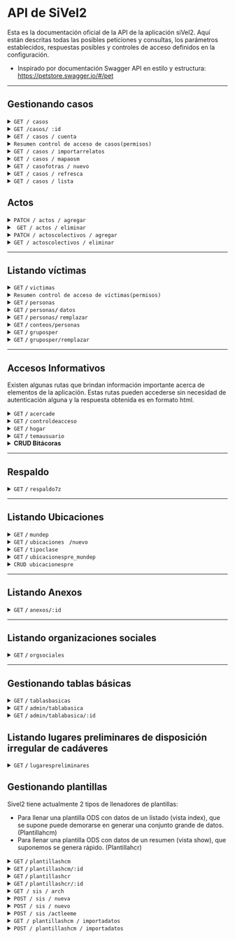 # API de SiVel2
Esta es la documentación oficial de la API de la aplicación siVel2. Aquí están descritas todas las posibles peticiones y consultas, los parámetros establecidos, respuestas posibles y controles de acceso definidos en la configuración. 
- Inspirado por documentación Swagger API en estilo y estructura: https://petstore.swagger.io/#/pet
------------------------------------------------------------------------------------------

## Gestionando casos 

<details>
 <summary><code>GET / casos</code></summary>

Un usuario puede consumir de la API tanto las generalidades básicas de un conjunto de casos, como también un caso con todos los detalles del mismo.  Esta API está siendo utilizada para el reporte de casos en la aplicación pero igualmente esta siendo consumida por servicios como mapas y reportes completos de informes en planillas. Se puede generar reportes en diferentes formatos: JSON, XRLAT (XML) y HTML..

##### Parámetros

> Filtro avanzado:

> | Parámetro    | Tipo y Accesos                   | Ejemplo	  | 
> |---------------|-----------------------------------|---------------------------------------------------------------------|
> | `:departamento_id`         | Integer / CP / AUT      | Departamento es Cauca: `filtro[departamento_id]=17`
> | `:municipio_id`         |Integer  / CP / AUT      | Municipio es Popayán: `filtro[municipio_id]=46` 
> | `:clase_id`         |Integer / CP / AUT          | Centro Poblado es Puelenje: `filtro[clase_id]=1959`
> | `:fechaini`         |String / CP / AUT       | Fecha de inicio es el 1 de Enero de 2018: `filtro[fechaini]=2018-01-01`
> | `:fechafin`         |String / CP  / AUT      | Fecha final es el 6 de Julio de 2019: `filtro[fechafin]=2019-07-06`
> | `:categoria_id`         |Integer / CP / AUT       | Tipificación es Tortura: `filtro[categoria_id]=12`
> | `:nombres`         |String / CP / AUT        | Nombres de vícitma es Luis Alejandro:  `filtro[nombres]=Luis Alejandro`
> | `:apellidos`         |String / CP / AUT     | Apellidos de víctima es Cruz Lopez:  `filtro[apellidos]=Cruz Lopez`
> | `:sexo`         |String / CP / AUT      |Sexo es masculino: `filtro[sexo]=M`
> | `:rangoedad_id`         |Integer / CP       | Rango de edad es de los 16 a los 25 años: `filtro[rangoedad_id]=2`
> | `:descripcion`         |String / CP / AUT      | Descripción de los hechos es "Descripcion de ejemplo": `filtro[descripcion]=Descripcion de ejemplo`
> | `:sectorsocial_id`         |Integer / CP       | Sector social es campesino: `filtro[sectorsocial_id]=1`
> | `:codigo`         |Integer / CP / AUT      | Los casos con códigos 6000 y 7000: `filtro[codigo]=6000+7000`
> | `:presponsable_id`         |Integer / AUT     | Presunto Responsable es Guerrila: `filtro[presponsable_id]=25` 
> | `:victimacol`         | String / AUT     | Victima colectiva es Primera línea: `filtro[victimacol]=Primera línea`
> | `:rangoedad_id`         |Integer / AUT     | Rango edad es De 0 a 15 Años: `filtro[rangoedad_id]=1`  
> | `:organizacion_id`         |Integer / AUT     | Organización es Campesina: Años : `filtro[organizacion_id]=1`    
> | `:profesion_id`         |Integer / AUT     |Profesión es MÉDICO/A: `filtro[profesion_id]=3` 
> | `:usuario_id`         |Integer / AUT     |El usuario es Alejandro Cruz: `filtro[usuario_id]=3`      
> | `:fechaingini`         |String / AUT     |Casos creados en 2018-01-01 o después : `filtro[usuario_id]=2018-01-01`      
> | `:fechaingfin`         |String / AUT     |Casos creados en 2018-01-01 o antes : `filtro[usuario_id]=2018-01-01`   
> | `:contexto_id`         |Integer / AUT     |El contexto es Proceso judicial: `filtro[contexto_id]=106`   
> | `:contextovictima_id`         |Integer / AUT     |El contexto de víctima es Falso positivo: `filtro[contextovictima_id]=1`  
> | `:orientacionsexual`         |String / AUT     |La orientación sexual es Heterosexual: `filtro[contextovictima_id]=H`                                          
> | `:inc_casoid`         |Integer / AUT     |Incluir la identificación del caso en el reporte: `filtro[inc_casoid]=1`  
> | `:inc_fecha`         |Integer / CP / AUT     |Incluir la fecha del caso en el reporte: `filtro[inc_casoid]=1`  
> | `:inc_ubicaciones`         |Integer / CP / AUT     |Incluir las ubicaciones del caso: `filtro[inc_ubicaciones]=1`
> | `:inc_presponsables`         |Integer / CP / AUT     |Incluir los presuntos responsables del caso en el reporte: `filtro[inc_presponsables]=1`    
> | `:inc_tipificacion`         |Integer / CP / AUT     |Incluir la tipificación del caso en el reporte: `filtro[inc_tipificacion]=1`  
> | `:inc_victimas`         |Integer / CP / AUT     |Incluir las víctimas del caso en el reporte: `filtro[inc_victimas]=1`  
> | `:inc_victimacol`         |Integer / AUT     |Incluir las víctimas colectivas del caso en el reporte: `filtro[inc_victimacol]=1`  
> | `:inc_memo`         |Integer / CP / AUT     |Incluir la descripción del caso en el reporte: `filtro[inc_memo]=1`  
> | `:orden`         |Integer / CP / AUT     | los casos se ordenaran según su ubicación: `filtro[orden]=ubicacion` 
Los datos geográficos están disponibles en Internet (busque DIVIPOLA) o en SQL en las fuentes de SIVeL en el archivo datos-geo-col.sql.

Siglas de control de acceso: 
- CP: Consulta pública
- AUT: Usuario autenticado

Esta misma ruta es empleada por SIVeL 2 para los reportes de casos en JSON y XRLAT, lo cual también hay parámetro para especificarlo:
> Formato:
	formato_salida: [html, json, xml] 
	

##### Respuestas

> | código http    | tipo de contenido                     | respuesta                                                          |
> |---------------|-----------------------------------|---------------------------------------------------------------------|
> | `200`         | `application/html;charset=UTF-8` / `application/json;charset=UTF-8` `application/xml;charset=UTF-8`        | Página html / Objeto JSON / Reporte XML  
> | `400`         |Error        | (Bad Request) Los datos enviados son incorrectos o hay datos obligatorios no enviados
> | `401`         | Error        | (Unauthorized) No hay autorización para llamar al servicio
> | `404`         | Error`        | (NotFound) No se encontró información
> | `500`         | Error        | Error en servidor                                                   |

##### Ejemplo cURL

> ```javascript
>  curl -X GET http://nodos.pasosdejesus.org:2400/sivel2/casos.html?filtro[q]=&filtro[departamento_id]=17&filtro[municipio_id]=1152&filtro[clase_id]=&filtro[inc_ubicaciones]=0&filtro[inc_ubicaciones]=1&filtro[orden]=ubicacion&filtro[fechaini]=&filtro[fechafin]=&filtro[inc_fecha]=0&filtro[inc_fecha]=1&filtro[presponsable_id][]=&filtro[inc_presponsables]=0&filtro[inc_presponsables]=1&filtro[inc_tipificacion]=0&filtro[inc_tipificacion]=1&filtro[nombres]=&filtro[apellidos]=&filtro[inc_victimas]=0&filtro[inc_victimas]=1&filtro[sexo]=&filtro[orientacionsexual]=&filtro[rangoedad_id]=&filtro[sectorsocial_id]=&filtro[organizacion_id]=&filtro[profesion_id]=&filtro[victimacol]=&filtro[inc_victimacol]=0&filtro[inc_victimacol]=1&filtro[descripcion]=&filtro[inc_memo]=`application/html;charset=UTF-8` / `application/json;charset=UTF-8` `application/xml;charset=UTF-8``application/html;charset=UTF-8` / `application/json;charset=UTF-8` `application/xml;charset=UTF-8`0&filtro[inc_memo]=1&filtro[conetiqueta1]=true&filtro[etiqueta1]=&filtro[conetiqueta2]=true&filtro[etiqueta2]=&filtro[usuario_id]=&filtro[fechaingini]=&filtro[fechaingfin]=&filtro[codigo]=&filtro[inc_casoid]=0&filtro[inc_casoid]=1&filtro[paginar]=0&filtro[paginar]=1&filtro[disgenera]=reprevista.html&idplantilla=reprevista&formato=html&formatosalida=html&commit=Enviar
> ```
##### Ejemplos de respuestas
- HTML:

	[896](#)

	Enero 16/2001

	DEPARTAMENTO: CAUCA  
	MUNICIPIO: SANTANDER DE QUILICHAO

	Cuatro hombres fueron asesinados en la zona urbana y rural de este municipio, en el cual hay presencia paramilitar y guerrillera.

	  
	Presunto Responsable: SIN INFORMACIÓN  
	  
	VIOLENCIA POLÍTICO SOCIAL  
	Asesinato por Persecución Política  
	  
	ERICK ALFREDO POPO AMU  
	LUIS ALFONSO IBARRA OSPINA  
	MILTON CESAR RESTREPO CAMPO  
	NORBERTO BALANTA FIGUEROA  

	----------

	[1039](#)

	Febrero 01/2001

	DEPARTAMENTO: CAUCA  
	MUNICIPIO: SANTANDER DE QUILICHAO

	Paramilitares de las AUC que se transportaban en motocicletas, portando armas de largo y corto alcance ejecutaron de varios impactos de arma de fuego a cuatro personas. Las víctimas fueron sacadas por la fuerza de sus viviendas y ejecutadas en presencia de sus familiares.

	  
	Presunto Responsable: POLO ESTATAL - AUC  
	  
	VIOLACIONES A LOS DERECHOS HUMANOS  
	Ejecución Extrajudicial por Persecución Política  
	INFRACCIONES AL DIH  
	Homicidio Intencional De Persona Protegida por Personas  
	  
	RAMIRO SANDOVAL MINA - CAMPESINO  
	JOSE ELCIDES CARABALI SANDOVAL - CAMPESINO  
	ASNORALDO CARABALI SANDOVAL - CAMPESINO  
	CARLOS EDUARDO ORTIZ LUCUMI - CAMPESINO
	
- JSON
Para mostrar un reporte JSON de varios casos, se ha optado por solo mostrar algunas generalidades o elementos básicos del caso como lo son:

	- latitud: decimal para sistema de proyección WGS84.

	- longitud: decimal para sistema de proyección WGS84.

	- titulo: Título del caso.

	- fecha: Fecha del caso.
	
	```json
	{
		"896":{"latitud":"3.0133211225242484","longitud":"-76.48676928148937","fecha":"2001-01-16"},
		"1039":{"latitud":"3.0131201235660483","longitud":"-76.48710295521055","fecha":"2001-02-01"}
	}
	```
- XML (Xrlat)
SIVeL 2 mostrará el reporte completo siguiendo el docmuneto DTD ubicado en [http://sincodh.pasosdejesus.org/relatos/relatos-098.dtd](http://sincodh.pasosdejesus.org/relatos/relatos-098.dtd)
	```xml
	<relatos>
		<relato>
			Información del relato...
		</relato>
		<relato>
			Información del relato...
		</relato>
	</relatos>
	```
</details>

<details>
 <summary><code>GET /casos/ :id </code></summary>

##### Parámetro

> | nombre            |  tipo     | tipo de dato      | descripción                         |
> |-------------------|-----------|----------------|-------------------------------------|
> | `id` |  requerido | Integer   | El identificador específico del caso        |

Para conusltar un caso en detalle, SIVeL 2 proporciona los formatos html, json y xrlat (xml). Las rutas de estas vistas se obtienen al agregar la extensión correspondiente al final de  sivel2/casos/id.[extensión]. Para el caso de la extensión JSON. SIVeL 2 responde con los detalles del caso con un objeto JSON con una sola propiedad caso cuyo valor es un objeto con las propiedades:

id: Identificación, titulo: título del caso, hechos: Descripción o memo del caso, fecha, hora, departamento principal, municipio principal, centro_poblado principal, presponsables: un objeto que puede tener varios ítems, uno por presunto responsable, la propiedad de cada uno será la identificación del presunto responsable y su valor será el nombre víctimas: un objeto que puede tener varios ítems, uno por víctima individual del caso, la propiedad de cada uno será la identificación de la víctima y su valor será los nombres de la víctima seguido de un espacio y los apellidos.
##### Respuestas

> | código http   | tipo de contenido                     | respuesta                                                          |
> |---------------|-----------------------------------|---------------------------------------------------------------------|
> | `200`         | `application/html;charset=UTF-8` / `application/json;charset=UTF-8` `application/xml;charset=UTF-8`        | página html  / Objeto JSON / Reporte XML                                                    |
> | `400`         | `application/json`                | `{"code":"400","message":"Bad Request"}`                            |

##### Ejemplo cURL

> ```javascript
>  curl -X GET http://nodos.pasosdejesus.org:2400/sivel2/casos/896
> ```

##### Ejemplos de respuestas
- JSON
```json
{"caso":
  {"id":129,
   "titulo":"aaa",
   "hechos":"En su informe anual sobre la situación de derechos humanos en Colombia, la Oficina del Alto Comisionado de la ONU para este temcurl -X GETa, que actualmente está a cargo de la expresidenta chilena Michelle Bachelet, sostiene que en el 2018 el homicidio aumentó en el 49 por ciento de los municipios y llama la atención sobre la persistencia de los altos niveles de impunidad en este tema.",
   "fecha":"2019-08-05",
   "hora":"6  pm",
   "departamento":"CALDAS",
   "municipio":"PALESTINA",
   "centro_poblado":"CARTAGENA",
   "presponsables":
     [{"id":5,"nombre":"ARMADA"}],
   "victimas":[{"105":"aaa bbb"}]
  }
}
```
- XML
Para el caso de XRLAT sí se presenta un informe detallado del caso en formato xml y se descarga automáticamente en un archivo llamado [id].xrlat
</details>

<details>
 <summary><code>GET / casos / cuenta</code></summary>
 
Trae conteo de casos en un intervalo de fechas. Ruta para poder obtener mediante un arreglo el número total de casos por fecha y por departamento.

##### Parámetros

> | nombre            |  tipo     | tipo de dato      | descripción                         |
> |-------------------|-----------|----------------|-------------------------------------|
> | `fechaini` |  Requerido | String   | Fecha inicial de la cuenta        |
> | `fechafin` |  Requerido | String   | Fecha final de la cuenta        |

##### Respuestas

> | código http   | tipo de contenido                     | respuesta                                                          |
> |---------------|-----------------------------------|---------------------------------------------------------------------|
> | `200`         | `text/json;charset=UTF-8`        | Objeto JSON                                                     |
> | `400`         | `application/json`                | `{"code":"400","message":"Bad Request"}`                            |

##### Ejemplo cURL

> ```javascript
>  curl -X GET http://nodos.pasosdejesus.org:2400/sivel2/casos/cuenta?[fechaini]='2001-01-01'&[fechafin]='2020-06-30'
> ```
##### Ejemplo de respuesta
```json
{
  fecha: "2001-01-01", 
  departamento: "CAUCA", 
  count: "45"
}
```
De esta forma vienen especificados lo objetos para todas las fechas dentro del rango y todos los departamentos. Es obligatorio especificar los parámetros de fecha inicial y fecha final, además si el caso no tiene ubicación, este entrará a sumar en el conteo de esa fecha con departamento nulo.
</details>

 <details>
 <summary><code>Resumen control de acceso de casos</code><code>(permisos)</code></summary>
 
 -  Consulta pública:
	 - Consultar hasta 2000 registros en la API (puede usar los filtros para disminuir el número de registros)
	 - Consultar un caso en formato HTML, JSON y XML
	 - Buscar casos con los parámetros limitados a la consulta pública
	 - Contar casos
 - Usuario autenticado
	 - Consulta listado de casos ilimitado
	 - Consultar un caso en formato HTML, JSON y XML
	 - Buscar casos con los parámetros para usuario autenticado
	 -  Contar casos
- Usuario autenticado como observador u operador sin grupo:
	- Refrescar casos
	- No puede crear un nuevo caso
	- Leer un caso
	- Cambiar etiquetas de un caso
- Usuario con grupo observador parte casos:
	- Mostrar y leer un caso 
- Usuario operador analista de casos:
	- Leer un caso
	- Crear un caso
	- Editar y actualizar un caso
	- Eliminar un caso
	- Refrescar un caso
- Usuario con rol administrador:
	- Todos los permisos de gestionar casos
</details>

<details>
 <summary><code>GET / casos / importarrelatos</code></summary>

Ruta utilizada para acceder a la vista de importación de relatos.

##### Ejemplo url
> ```javascript
>  curl -X GET http://nuevo.nocheyniebla.org:3400/sivel2/casos/importarrelatos"
> ```

##### Ejemplo de respuestas
La respuesta es una página HTML con un formulario que te permite seleccionar el archivo de relatos que desea importar

##### Control de Acceso
Únicamente pueden importar relatos usuarios autenticados con rol administrador. 
 </details>

<details>
 <summary><code>GET / casos / mapaosm </code></summary>

Ruta utilizada para acceder a la vista del mapa de casos de Open Street Map.
##### Parámetros 
fechaini: String, fecafin: String, departamento_id: integer, categoria_id: integer, presponsable_id: integer

##### Ejemplo url
> ```javascript
>  curl -X GET http://nuevo.nocheyniebla.org:3400/sivel2/casos/mapaosm"
> ```

##### Ejemplo de respuestas
La respuesta es una página HTML con un mapa que te permite visualizar los casos a través de marcadores con la longitud y latitud de la ubicación principal del caso. 

##### Control de Acceso
Cualquier usuario autenticado puede acceder a casos mapaosm.  
 </details>

<details>
 <summary><code>GET / casofotras / nuevo</code></summary>

Ruta utilizada para crear un registro de sivel2_gen_casofotra para el caso que recibe por parámetro caso_id. Pone valores simples en los casos requeridos.

##### Parámetros 
caso_id: integer
##### Ejemplo url
> ```javascript
>  curl -X GET http://nuevo.nocheyniebla.org:3400/sivel2/casofotras/nuevo?caso_id=1365"
> ```

##### Ejemplo de respuestas
Las respuestas pueden ser en JS, JSON y HTML y retornan el identificador del nuevo registro de casofotra creado

##### Control de Acceso
Únicamente pueden eliminar actos colectivos usuarios autenticados con rol administrador y con rol operador perteneciente a grupo analista de casos.
 </details>

<details>
 <summary><code>GET / casos / refresca</code></summary>

Ruta utilizada para refrescar el listado de casos existentes.

##### Ejemplo url
> ```javascript
>  curl -X GET http://nuevo.nocheyniebla.org:3400/sivel2/casos/refresca"
> ```

##### Ejemplo de respuestas
La respuesta es una página HTML y con el mensaje de éxito "Listado de Casos refrescado" con fecha y hora de la acción.

##### Control de Acceso
Únicamente pueden refrescar el listado de casos los usuarios autenticados con rol administrador y con rol operador perteneciente a grupo analista de casos.
 </details>

<details>
 <summary><code>GET / casos / lista</code></summary>

Ruta utilizada para listar ubicaciones según parámetro de tabla que puede ser departamento, municipio o clase.

##### Ejemplo url
> ```javascript
>  curl -X GET http://nuevo.nocheyniebla.org:3400/sivel2/casos/lista?tabla="departamento"&pais_id=170
> ```

##### Ejemplo de respuestas
La respuesta es una página HTML y con el listado de ubicaciones según los parámetros establecidos.

##### Control de Acceso
Únicamente pueden refrescar el listar, usuarios autenticados con rol administrador y con rol operador perteneciente a grupo analista de casos.
 </details>

## Actos 
<details>
 <summary><code>PATCH / actos / agregar</code></summary>

Ruta utilizada para agregar actos dentro de la creación de un caso, actualmente no puede ser utilizada externamente del formulario de casos, sin embargo están establecidos permisos específicos para hacer uso del método.

##### Parámetros 
Sivel2Gen::Acto(id_presponsable: integer, id_categoria: integer, id_persona: integer, id_caso: integer, created_at: datetime, updated_at: datetime, id: integer)
##### Control de Acceso
Únicamente pueden crear actos usuarios autenticados con rol administrador y con rol operador perteneciente a grupo analista de casos.

 </details>
<details>
 <summary><code> GET / actos / eliminar</code></summary>

Ruta utilizada para eliminar actos dentro de la creación de un caso, actualmente no puede ser utilizada externamente del formulario de casos, sin embargo están establecidos permisos específicos para hacer uso del método.

##### Parámetros 
id_acto: integer
##### Control de Acceso
Únicamente pueden eliminar actos usuarios autenticados con rol administrador y con rol operador perteneciente a grupo analista de casos.
</details>
 
<details>
 <summary><code>PATCH / actoscolectivos / agregar</code></summary>

Ruta utilizada para agregar actos colectivos dentro de la creación de un caso, actualmente no puede ser utilizada externamente del formulario de casos, sin embargo están establecidos permisos específicos para hacer uso del método.

##### Parámetros 
Sivel2Gen::Actocolectivo(id_presponsable: integer, id_categoria: integer, id_grupoper: integer, id_caso: integer, created_at: datetime, updated_at: datetime, id: integer)

##### Control de Acceso
Únicamente pueden crear actos colectivos usuarios autenticados con rol administrador y con rol operador perteneciente a grupo analista de casos.

 </details>
<details>
 <summary><code>GET / actoscolectivos / eliminar</code></summary>

Ruta utilizada para eliminar actos colectivos dentro de la creación de un caso, actualmente no puede ser utilizada externamente del formulario de casos, sin embargo están establecidos permisos específicos para hacer uso del método.

##### Parámetros 
id_actocolectivo: integer

##### Control de Acceso
Únicamente pueden eliminar actos colectivos usuarios autenticados con rol administrador y con rol operador perteneciente a grupo analista de casos.

</details>


------------------------------------------------------------------------------------------
## Listando víctimas 

<details>
 <summary><code>GET</code> <code><b>/</b></code> <code>victimas</code></summary>

##### Parámetros

> Filtro avanzado:

> | Parámetro    | Tipo y Accesos                   | Ejemplo	  | 
> |---------------|-----------------------------------|---------------------------------------------------------------------|
> | `:busid_caso`         | Integer / CP / AUT      | Víctimas en caso 154: `filtro[busid_caso]=154`
> | `:busfecha_caso_localizadaini`         |String  / AUT      |Fecha de inicio es el 1 de Enero:  `filtro[busfecha_caso_localizadaini]=2018-01-01`
> | `:busfecha_caso_localizadafin`         |String  / AUT      |Fecha de fin es el 31 de Enero:  `filtro[busfecha_caso_localizadafin]=2018-01-31`
> | `:busubicacion_caso`         |String / AUT       | Ubicación de caso de víctima es Caldas: `filtro[busubicacion_caso]=CALDAS`
> | `:busnombre`         |String / AUT        | Nombres de vícitma es Luis Alejandro:  `filtro[busnombre]=Luis Alejandro`
> | `:buspconsolidado_x`         |String / CP / AUT     | Incluir categoría de violencia x:  `filtro[buspconsolidado_x]=Si`
El último parámetros se remplaza x por un número cualqueira de identificación de la tabla siel2_gen_pconsolidado, pudiendo así filtrar según las opciones: Si, No y Todos

Siglas de control de acceso: 
- AUT: Usuario autenticado

La respuesta a esta petición es un reporte html de casos por víctima, donde aparece la información en las columnas: Id caso, Fecha, Ubicación, Víctima, Cada categoría de violencia, nombres de presuntos responsables del caso, ids de presuntos responsables caso 
	

##### Respuestas

> | código http    | tipo de contenido                     | respuesta                                                          |
> |---------------|-----------------------------------|---------------------------------------------------------------------|
> | `200`         | `application/html;charset=UTF-8` / `application/json;charset=UTF-8` `application/xml;charset=UTF-8`        | Página html / Objeto JSON / Reporte XML  
> | `400`         |Error        | (Bad Request) Los datos enviados son incorrectos o hay datos obligatorios no enviados
> | `401`         | Error        | (Unauthorized) No hay autorización para llamar al servicio
> | `404`         | Error`        | (NotFound) No se encontró información
> | `500`         | Error        | Error en servidor                                                   |

##### Ejemplo cURL

> ```javascript
>  curl -X GET http://rbd.nocheyniebla.org:3400/sivel2/victimas?filtro[busid_caso]=&filtro[busfecha_caso_localizadaini]=&filtro[busfecha_caso_localizadafin]=&filtro[busubicacion_caso]=&filtro[busnombre]=Juan&filtro[buspconsolidado_1]=Si&filtro[buspconsolidado_2]=Todos&filtro[buspconsolidado_3]=Todos&filtro[buspconsolidado_4]=Todos&filtro[buspconsolidado_5]=Todos&filtro[buspconsolidado_6]=Todos&filtro[buspconsolidado_7]=Todos&filtro[buspconsolidado_8]=Todos&filtro[buspconsolidado_9]=Todos&filtro[buspconsolidado_10]=Todos&filtro[buspconsolidado_11]=Todos&filtro[buspconsolidado_12]=Todos&filtro[buspconsolidado_13]=Todos&filtro[buspconsolidado_14]=Todos&filtro[buspconsolidado_15]=Todos&filtro[buspconsolidado_16]=Todos&filtro[buspconsolidado_17]=Todos&filtro[buspconsolidado_18]=Todos&filtro[buspconsolidado_19]=Todos&filtro[buspconsolidado_20]=Todos&filtro[buspconsolidado_21]=Todos&filtro[buspconsolidado_22]=Todos&filtro[buspconsolidado_23]=Todos&filtro[buspconsolidado_24]=Todos&filtro[buspconsolidado_25]=Todos&filtro[buspconsolidado_26]=Todos&filtro[buspconsolidado_27]=Todos&filtro[buspconsolidado_28]=Todos&filtro[buspconsolidado_29]=Todos&filtro[buspconsolidado_30]=Todos&filtro[buspconsolidado_31]=Todos&filtro[buspconsolidado_32]=Todos&filtro[buspconsolidado_129]=Todos&filtro[buspconsolidado_130]=Todos&filtro[buspconsolidado_131]=Todos&filtrar=Filtrar&filtro[disgenera]=
> ```
##### Ejemplos de respuestas
- HTML:

	![enter image description here](https://github.com/alejocruzrcc/sivel2/blob/img-victimas/doc/imagenes/victimashtml.png)
	
	
- JSON
Para mostrar un reporte JSON de varias víctimas, se ha optado por solo mostrar algunas generalidades o elementos básicos de la víctima como lo son:

	- id_persona: identificador de la persona, tabla msip_persona a la que pertenece la víctima.

	- id_caso: identificador del caso al cual pertenece la víctima.

	- hijos: número de hijos de la víctima.

	- id_profesion: identificación de la tabla sivel2_gen_profesion de la profesión que tiene la vćitima.
	- id_rangoedad: identificación de la tabla sivel2_gen_rangoedad a la cual pertenece el rango de edad de la víctima
	- id_filiacion: identificación de la filiación política de la víctima.
	- id_sectorsocial: identificación del sector social de la víctima
	- id_organizacion: identificiación de la organización a la cual pertenece la víctima
	- id_vinculoestado: identificación del vínculo con el estado que tiene la víctima
	- organizacionarmada: Organización armada a la que pertenece la víctima
	- anotaciones: anotaciones sobre la víctima
	- id_etnia: identificación de la etnia de la víctima
	- id_iglesia: identificación de la iglesia de la víctima
	- orientacionsexual: Orientación sexual de la víctima
	
	```json
	[{"id_persona":326,"id_caso":932,"hijos":null,"id_profesion":22,"id_rangoedad":4,"id_filiacion":10,"id_sectorsocial":15,"id_organizacion":16,"id_vinculoestado":38,"organizacionarmada":35,"anotaciones":"","id_etnia":1,"id_iglesia":1,"orientacionsexual":"S","created_at":"2020-07-23T16:10:57.041-05:00","updated_at":"2020-07-23T16:11:28.060-05:00","id":246}]
	```
</details>

<details>
 <summary><code>Resumen control de acceso de víctimas</code><code>(permisos)</code></summary>
 
 -  Consulta pública:
	 - No es posible consultar información de víctimas en la consulta pública
 - Usuario autenticado observador o sin grupo:
	 - Consulta listado de víctimas formato HTML, y JSON 
	 - Buscar víctimas con los parámetros del filtro
- Usuario operador analista de casos:
	- Listar víctimas
	- Buscar víctimas por filtro
	- Crear víctimas
	- Editar y actualizar víctimas en casos
	- Eliminar víctimas en caso
- Usuario con rol administrador:
	- Todos los permisos de gestionar las víctimas
</details>
<details>
 <summary><code>GET</code> <code><b>/</b></code> <code>personas</code></summary>

##### Parámetros

> Filtro avanzado:

> | Parámetro    | Tipo y Accesos                   | Ejemplo	  | 
> |---------------|-----------------------------------|---------------------------------------------------------------------|
> | `:busid`         | Integer / AUT      | Persona con id 145: `filtro[busid]=145`
> | `:busnombres`         |String  / AUT      |Nombre de persona es Alejandro:  `filtro[busnombres]=Alejandro`
> | `:busapellidos`         |String  / AUT      |Apellido de persona es Cruz  `filtro[busapellidos]=Cruz`
> | `:bussexo`         |String / AUT       | Sexo de persona es masculino: `filtro[bussexo]=M`
> | `:busnumerodocumento`         |String / AUT        |Número de documento de persona es 123456789:  `filtro[busnumerodocumento]=123456789`

Siglas de control de acceso: 
- AUT: Usuario autenticado

La respuesta a esta petición es un reporte HTML y JSON de las personas con los parámetros. 
	

##### Respuestas

> | código http    | tipo de contenido                     | respuesta                                                          |
> |---------------|-----------------------------------|---------------------------------------------------------------------|
> | `200`         | `application/html;charset=UTF-8` / `application/json;charset=UTF-8` `application/xml;charset=UTF-8`        | Página html / Objeto JSON / Reporte XML  
> | `400`         |Error        | (Bad Request) Los datos enviados son incorrectos o hay datos obligatorios no enviados
> | `401`         | Error        | (Unauthorized) No hay autorización para llamar al servicio
> | `404`         | Error`        | (NotFound) No se encontró información
> | `500`         | Error        | Error en servidor                                                   |

##### Ejemplo cURL

> ```javascript
>  curl -X GET http://rbd.nocheyniebla.org:3400/sivel2/personas?filtro[busid]=&filtro[busnombres]=Alejandro&filtro[busapellidos]=Cruz&filtro[bussexo]=S&filtro[busnumerodocumento]=123456789&filtrar=Filtrar
> ```
##### Ejemplos de respuestas
- JSON
Para mostrar un reporte JSON de varias víctimas, se ha optado por solo mostrar algunas generalidades o elementos básicos de la víctima como lo son:

	- id: identificador de la persona.
	- nombres: nombres de la persona.
	- apellidos: apellidos de la persona.
	- anionac: Año de nacimiento
	- mesnac: Mes de nacimiento
	- dianac: Día de nacimiento
	- numerodocumento: Número de documento
	- pais_id: Identificación del país de nacimiento
	- departamento_id: Identificación del departamento de nacimiento
	- municipio_id: Identificación del municipio de nacimiento
	- clase_id: Identificación del centro poblado de nacimiento
	
	```json
	[{"id":253110,"nombres":"Alejo","apellidos":"Cruz","anionac":1998,"mesnac":3,"dianac":5,"sexo":"S","numerodocumento":"104524","created_at":"2021-06-22T10:09:25.262-05:00","updated_at":"2021-06-22T10:09:25.262-05:00","pais_id":170,"nacionalde":null,"tdocumento_id":1,"departamento_id":null,"municipio_id":null,"clase_id":null}]
	```
</details>


<details>
 <summary><code>GET</code> <code><b>/</b></code> <code>personas</code><code><b>/</b></code> <code>datos</code></summary>
 
 Esta API permite traer datos de una persona organizado en un objeto JSON con los valores de id, nombres, apellidos, tipo de documento, numero de documento, sexo y fecha de nacimiento. Además si está autocompletando una persona de orgsocial persona agrega los campos de cargo y correo correspondiente.
 
##### Parámetros
Esta api recibe dos parámetros, uno obligatorio id_persona que es la identificación de la persona en la tabla msip_persona y otro parámetro opcional ac_orgsocial_persona con algún valor, cuando la persona hace parte de alguna organización social.  

El único formato de respuesta establecido es Json. 
##### Ejemplo cURL

> ```javascript
>  curl -X GET http://nuevo.nocheyniebla.org:3400/sivel2/personas/datos.json?id_persona=253262&ac_orgsocial_persona=1
> ```

##### Ejemplos de respuestas
```json
	{"id":253262,"nombres":"Luis Alejandro","apellidos":"Cruz Ordoñez","sexo":"M","tdocumento":"CC","numerodocumento": "1061769227","dianac": 16,"mesnac": 04,"anionac": 1994}
```
##### Control de acceso 
Para consumir esta API se manejan los mismo permisos establecidos para /personas
</details>

<details>
 <summary><code>GET</code> <code><b>/</b></code> <code>personas</code><code><b>/</b></code> <code>remplazar</code></summary>
 
 Esta API permite remplazar personas en la tabla víctimas de caso. Más especificamente verifica y si la persona asociada a la victima corresponde con  una persona dada, si ya existe se obtiene un mensaje "Ya existe esa persona en el caso" y sino se hace el remplazo correspondiente guardando los valores de la víctima. 
 
##### Parámetros
Esta api recibe dos parámetros requeridos obligatorios: d_persona que es la identificación de la persona en la tabla msip_persona y otro parámetro opcional ac_orgsocial_persona con algún valor, cuando la persona hace parte de alguna organización social.  

El único formato de respuesta establecido es Json. 
##### Ejemplo cURL

> ```javascript
>  curl -X GET http://nuevo.nocheyniebla.org:3400/sivel2/personas/remplazar?id_persona=94531&id_victima=98690```

##### Ejemplos de respuestas
Mensaje de ya existencia, o No layout correspondiente cuando se hace el remplazo 
##### Control de acceso 
Para esta ruta se manejan los mismo permisos establecidos para /personas
</details>

<details>
 <summary><code>GET</code> <code><b>/</b></code> <code>conteos/personas</code><code></code></summary>

Trae conteo demográfico de víctimas
Se ha construido también una ruta para poder obtener el número total de víctimas (personas individuales) en un intervalo de fechas con filtros especializados y de desagregación.
Los parámetros de del filtro iniciales son las fechas tal como se especifica a continuación:
##### Parámetros

> | nombre            |  tipo     | tipo de dato      | descripción                         |
> |-------------------|-----------|----------------|-------------------------------------|
> | `fechaini` |  Requerido | String   | Fecha inicial de la cuenta        |
> | `fechafin` |  Requerido | String   | Fecha final de la cuenta        |

Adicionalmente hay 10 criterios diferentes por los cuales es posible desagregar el conteo. Este se especifica en el parámetro "segun" por ejemplo:
> ```javascript
>  filtro[segun]=AÑO DE NACIMIENTO
>   ```
##### Parámetros desagregación (segun)

> | nombre            |  tipo     | tipo de dato      | descripción                         |
> |-------------------|-----------|----------------|-------------------------------------|
> | `AÑO DE NACIMIENTO` |  Requerido | String   | Año de nacimiento de la persona      |
> | `ETNIA` |  Requerido | String   | Etnia de la tabla víctima        |
> | `FILIACIÓN` |  Requerido | String   | Filiación política de la víctima|
> | `MES CASO` |  Requerido | String   | Mes del caso|
> | `ORGANIZACIÓN` |  Requerido | String   | Organización a la que pertenece la víctima|
> | `PROFESIÓN` |  Requerido | String   | Profesión de la víctima|
> | `RANGO DE EDAD` |  Requerido | String   | Rango de edad de la víctima|
> | `SECTOR SOCIAL` |  Requerido | String   | Sector social de la víctima|
> | `SEXO` |  Requerido | String   | Sexo de la persona |
> | `VINCULO CON EL ESTADO` |  Requerido | String   | Vínculo con el estado|

Además de dos filtros especializados por los cuales de puede expandir el conteo: Departamento y Municipio. Lugares geográficas de nacimiento de las víctimas asociadas mediante las tablas msip_departamento y msip_municipio respectivamente. El parámetro es booleano y se representa de la siguiente forma: 
> ```javascript
> filtro[departamento]=1
> ```
> ```javascript
> filtro[municipio]=1
> ```

##### Respuestas

> | código http   | tipo de contenido                     | respuesta                                                          |
> |---------------|-----------------------------------|---------------------------------------------------------------------|
> | `200`         | `text/html;charset=UTF-8`        | Status: ok. Página html                           |
> | `400`         | `application/html`                |  Bad Request   |

##### Ejemplo cURL

> ```javascript
>  curl -X GET http://rbd.nocheyniebla.org:3400/sivel2/conteos/personas?filtro[fechaini]=01/Ene/2000&filtro[fechafin]=31/Ene/2021&filtro[segun]=VÍNCULO CON EL ESTADO&filtro[departamento]=1&filtro[municipio]=0&commit=Contar
> ```
##### Ejemplo de respuesta
La respuesta es una tabla html en donde la primera columna es el criterio de desagregación, la segunda y tercera el filtro de geolocalización (departamento y/o municipio) y la última el número de las víctimas por fila. 
![enter image description here](https://github.com/alejocruzrcc/sivel2/blob/img-victimas/doc/imagenes/conteo_personas.png)

##### Control de acceso
Actualmente, cualquier usuario autenticado con cualquiera de los tres roles (Administrador, Directivo y Operador), puede realizar el conteo demográfico de las víctimas. Un usuario desde la consulta web pública o sin autenticarse no puede realizar el conteo. 
 </details>

<details>
 <summary><code>GET</code> <code><b>/</b></code> <code>gruposper</code></summary>

Para consumir los grupos de personas existentes en la aplicación, esta dispuesta esta ruta. Esta trae registros asociados al modelo Msip::Grupoper.
La estructura de los datos está dada por un objetos con dos propiedades: value, que es el nombre del grupo de personas e id, que es la identificación del grupo de personas. 

##### Parámetros
Es necesario fijar un parámetro en la ruta denominado "term",  que es usado también en autocompletación. Este es un string que va a buscar los grupos de personas que en su nombre contengan este valor.

El único formato de respuesta establecido es Json. 

##### Control de Acceso
Cualquier persona autenticada puede acceder a este recurso.
No disponible para consulta pública

##### Ejemplo cURL

> ```javascript
>  curl -X GET http://nuevo.nocheyniebla.org:3400/sivel2/gruposper.json?term='Cauca'
> ```
##### Ejemplos de respuestas

```json	
{"value":"5 ORGANIZACIONES SOCIALES DEL CAUCA","id":63971},{"value":"ALCALDES MUNICIPALES CAUCA","id":69038}
```
</details>

<details>
 <summary><code>GET</code> <code><b>/</b></code> <code>gruposper/remplazar</code></summary>

Para listar y buscar grupo de personas existentes en la aplicación, esta dispuesta esta ruta. Esta trae registros asociados al modelo Msip::Grupoper.
La estructura de los datos está dada por un objetos con dos propiedades: value, que es el nombre del grupo de personas e id, que es la identificación del grupo de personas. 

##### Parámetros
Es necesario asignar dos parámetros: id_grupoper que hace referencia a la identificación del grupo de persona e id_victimacolectiva que hace referncia a la identificación de la víctima colectiva.  Esto buscará el grupo de persona correspondiente y  mostrará los casos en los que aparece dicho grupo.

El único formato de respuesta establecido es HTML. 

##### Control de Acceso
No disponible para consulta pública.
No disponible para un autenticado como observador de casos
No disponible para un autenticado sin grupo
No disponible para un autenticado con grupo por partes
Disponible para un autenticado operador analista de casos
Disponible para administrador

##### Ejemplo cURL

> ```javascript
>  curl -X GET http://nuevo.nocheyniebla.org:3400/sivel2/gruposper/remplazar?id_grupoper=71573&id_victimacolectiva=14796
> ```
##### Ejemplos de respuestas

Nombre:  * COMUNIDAD INDIGENA
Anotaciones:
Casos en los que aparece: 18107
</details>

  ------------------------------------------------------------------------------------------
 
## Accesos Informativos

Existen algunas rutas que brindan información importante acerca de elementos de la aplicación. Estas rutas pueden accederse sin necesidad de autenticación alguna y la respuesta obtenida es en formato html. 

<details>
 <summary><code>GET</code> <code><b>/</b></code> <code>acercade</code></summary>
 
 Esta ruta permite acceder a la información general de la aplicación suministrada en formato de texto, información de dominios, financiadores, colaboradores. Dispuesta para autenticados y no autenticados. No recibe parámetros adicionales y su único formato es HTML
 </details>
 
<details>
 <summary><code>GET</code> <code><b>/</b></code> 
 <code>controldeacceso</code></summary>
  
Esta ruta permite acceder a la información general sobre los controles de acceso según los roles de los usuarios, está suministrada en una tabla formato de texto. Ruta dispuesta para autenticados y no autenticados. No recibe parámetros adicionales y su único formato es HTML
 </details>

<details>
 <summary><code>GET</code> <code><b>/</b></code> 
 <code>hogar</code></summary>
  
Esta ruta permite acceder a la página principal de la aplicación (index). Ruta que actualmente es equivalente a acceder a la ruta relativa. Accesible para autenticados y no autenticados. No recibe parámetros adicionales y su único formato es HTML
 </details>

<details>
 <summary><code>GET</code> <code><b>/</b></code> 
 <code>temausuario</code></summary>
  
Esta ruta permite acceder a la información general sobre los controles de acceso según los roles de los usuarios, está suministrada en una tabla formato de texto. Ruta dispuesta para autenticados y no autenticados. No recibe parámetros adicionales y su único formato es HTML.
##### Ejemplo de respuesta:
```json	
{"fondo":"#ffffff","color_fuente":"#000000","color_flota_subitem_fuente":"#266dd3","color_flota_subitem_fondo":"#ffffff","nav_ini":"#95c4ff","nav_fin":"#266dd3","nav_fuente":"#ffffff","fondo_lista":"#95c4ff","btn_primario_fondo_ini":"#0088cc","btn_primario_fondo_fin":"#0044cc","btn_primario_fuente":"#ffffff","btn_peligro_fondo_ini":"#ee5f5b","btn_peligro_fondo_fin":"#bd362f","btn_peligro_fuente":"#ffffff","btn_accion_fondo_ini":"#ffffff","btn_accion_fondo_fin":"#e6e6e6","btn_accion_fuente":"#000000","alerta_exito_fondo":"#dff0d8","alerta_exito_fuente":"#468847","alerta_problema_fondo":"#f8d7da","alerta_problema_fuente":"#721c24"}
```

 </details>

<details>
 <summary><b>CRUD Bitácoras</b></summary>

Permite la gestión de la tabla bitácoras perteneciente al motor Msip. Es una tabla cuyos registros son acciones las acciones realizadas por usuarios dentro de la aplicación 
<details>
 <summary><code>GET / bitacoras / :id</code></summary>

Permite acceder a listado de bitácoras en formato HTML y JSON. 
##### Parámetros

> | nombre            |  tipo     | tipo de dato      | descripción                         |
> |-------------------|-----------|----------------|-------------------------------------|
> | `filtro[busid]` | Opcional | Entero | Filtro identificación de caso.


##### Control de Acceso
Un usuario administrador puede ver todos los registros de bitácoras.
Un usuario con rol operador, podrá ver sus propios registros.

##### Ejemplo cURL

> ```javascript
>  curl -X GET http://nuevo.nocheyniebla.org:3400/sivel2/bitacoras?utf8=✓&filtro[busid]=2358&commit=Enviar
> ``` 
##### Ejemplos de respuestas
```json	
[{"id":2388,"fecha":"2021-12-07T16:33:08.000-05:00","ip":"191.102.196.90","usuario_id":10080,"url":"http://nuevo.nocheyniebla.org:3400/sivel2/casos","params":"{\"controller\"=\u003e\"sivel2_gen/casos\", \"action\"=\u003e\"index\"}","modelo":"Sivel2Gen::Caso","modelo_id":0,"operacion":"listar","detalle":"{}","created_at":"2021-12-07T16:33:08.697-05:00","updated_at":"2021-12-07T16:33:08.697-05:00"},{"id":2383,"fecha":"2021-12-07T11:48:33.000-05:00","ip":"191.102.197.42","usuario_id":10080,"url":"http://nuevo.nocheyniebla.org:3400/sivel2/casos/15","params":"{\"controller\"=\u003e\"sivel2_gen/casos\", \"action\"=\u003e\"show\", \"id\"=\u003e\"159968\"}","modelo":"Sivel2Gen::Caso","modelo_id":159968,"operacion":"presentar","detalle":"{}","created_at":"2021-12-07T11:48:33.458-05:00","updated_at":"2021-12-07T11:48:33.458-05:00"}]
```

</details>

<details>
 <summary><code>POST / bitacoras </code></summary>
 
Permite crear registro de bitácoras por parte de un usuario siempre y cuando el usuario_id de la bitácora sea el identificador del usuario creador. Un usuario administrador si podra crear la bitácora con cualquier valor para los parámetros. 

##### Parámetros
Parameters: {"authenticity_token"=>"[FILTERED]", "bitacora"=>{"fecha(3i)"
=>"7", "fecha(2i)"=>"12", "fecha(1i)"=>"2021", "fecha(4i)"=>"18", "fecha(5i)"=>"51", "ip"=>"127.0.0.1", "usuario_id"=>"", "url"=>"lkjpijp", "modelo"=> "Sivel2Gen::Caso", "modelo_id"=>"47", "operacion"=>"listar", "detalle"=>"{nombre: }", "params"=>""}, "commit"=>"Crear"}

</details>

<details>
 <summary><code>GET / bitacoras / nueva</code></summary>

Vista para acceder a formulario de nueva bitácora, responde con un HTML para ingresar la información de la nueva bitácora. Esta vista solo puede ser accedida por un usuario autenticado y con rol administrador.
</details>

<details>
 <summary><code>GET / bitacoras / :id / edita</code></summary>

Vista para acceder a formulario de edición de bitácora, responde con un HTML para ingresar la información de la bitácora la cual se desea editar. En la ruta se especifica el identificador de dicha bitácora. Esta vista solo puede ser accedida por un usuario autenticado y con rol administrador para el caso de cualquier bitácora; y como un usuario con rol operador y con grupo analista de casos para el caso de que la bitácora tenga su campo usuario_id tenga la identificación del usuario editor.

</details>

<details>
 <summary><code>GET / bitacoras / :id</code></summary>

Vista para acceder a la vista de registro de una bitácora, responde con un HTML con la información de la bitácora especificada en la ruta a través de su identificador. Esta vista solo puede ser accedida por:
Un usuario autenticado y con rol administrador para el caso de cualquier bitácora
Un usuario operador con o sin grupo para el caso de que la bitácora tenga su campo usuario_id tenga la identificación del usuario editor.

</details>

<details>
 <summary><code>PATCH / bitacoras / :id</code></summary>
 
Actualizar una parte de un registro de bitácora según parámetros de edición. Esta acción solo podrá ser realizada por un usuario administrador para cualquier registro y por un usuario con rol operador y con grupo analista de casos para el caso de que la bitácora tenga su campo usuario_id tenga la identificación del usuario editor.
</details>

<details>
 <summary><code>PUT / bitacoras / :id</code></summary>

Actualizar completamente un registro de bitácora según parámetros de edición. Esta acción solo podrá ser realizada por un usuario administrador para cualquier registro y por un usuario con rol operador y con grupo analista de casos para el caso de que la bitácora tenga su campo usuario_id tenga la identificación del usuario editor.
</details>

<details>
<summary><code>DELETE / bitacoras / :id</code></summary>

Eliminar completamente un registro de bitácora especificando su identificación en la ruta. Esta acción solo podrá ser realizada por un usuario administrador para cualquier registro y por un usuario con rol operador y con grupo analista de casos para el caso de que la bitácora tenga su campo usuario_id tenga la identificación del usuario editor.
</details>

</details>

------------------------------------------------------------------------------------------
 
## Respaldo
<details>
 <summary><code>GET</code> <code><b>/</b></code> <code>respaldo7z</code></summary>

Esta ruta permite acceder a la vista de nuevo respaldo. Una página html donde se puede obtener un respaldo especificando una clave de cifrado.

##### Parámetros
No espera parámetros para acceder a la ruta

##### Control de Acceso
Solamente un administrador tiene permisos para acceder a la ruta y para realizar un respaldo (GET y POST)

##### Ejemplo cURL

> ```javascript
>  curl -X GET http://nuevo.nocheyniebla.org:3400/sivel2/respaldo7zterm="villa"
> ``` 

</details>

------------------------------------------------------------------------------------------
## Listando Ubicaciones
<details>
 <summary><code>GET</code> <code><b>/</b></code> <code>mundep</code></summary>

Es posible obtener un listado de ubicaciones en el formato de departamento y municipio. Esta trae registros asociados al modelo Msip::Ubicacion re construido en dicho formato ejemplo: "SANTANDER DE QUILICHAO / CAUCA".
La estructura de los datos está dada por un objetos con dos propiedades: label, que es el nombre de la ubicacion y value que equivale a la identificación de dicha ubicación. 

##### Parámetros
Es necesario fijar un parámetro en la ruta denominado "term",  que es usado también en autocompletación. Este es un string que va a buscar entre todos los nombres de las ubicaciones alguna coincidencia.

El único formato de respuesta establecido es Json. 

##### Control de Acceso
Cualquier persona autenticada o sin autenticar puede acceder a esta consulta.

##### Ejemplo cURL

> ```javascript
>  curl -X GET http://nuevo.nocheyniebla.org:3400/sivel2/mundep.json?term="villa"
> ```
##### Ejemplos de respuestas

```json	
{"label":"VILLA CARO / NORTE DE SANTANDER","value":54871},{"label":"VILLA DE LEYVA / BOYACÁ","value":15407},{"label":"VILLA DE SAN DIEGO DE UBATÉ / CUNDINAMARCA","value":25843},{"label":"VILLA DEL ROSARIO / NORTE DE SANTANDER","value":54874},{"label":"VILLA RICA / CAUCA","value":19845},{"label":"VILLAGARZÓN / PUTUMAYO","value":86885},{"label":"VILLAGÓMEZ / CUNDINAMARCA","value":25871},{"label":"VILLAHERMOSA / TOLIMA","value":73870},{"label":"VILLAMARÍA / CALDAS","value":17873},{"label":"VILLANUEVA / BOLÍVAR","value":13873},{"label":"VILLANUEVA / CASANARE","value":85440},{"label":"VILLANUEVA / LA GUAJIRA","value":44874},{"label":"VILLANUEVA / SANTANDER","value":68872},{"label":"VILLAPINZÓN / CUNDINAMARCA","value":25873},{"label":"VILLARRICA / TOLIMA","value":73873},{"label":"VILLAVICENCIO / META","value":50001},{"label":"VILLAVIEJA / HUILA","value":41872},{"label":"VILLETA / CUNDINAMARCA","value":25875}
```
 </details>
<details>
 <summary><code>GET</code> <code><b>/</b></code> <code>ubicaciones </code> <code><b>/</b></code><code>nuevo</code></summary>

Crea un nuevo registro para la tabla ubicaciones para el caso que recibe por parámetro a través de caso_id.

Si no se especifica ningún parámetro, retorna un mensaje de "Falta identificación del caso". 
Si se especifica el parámetro correspondiente a la identificación del caso y si la ubicación es creada correctamente, retorna su identificación
##### Ejemplo cURL

> ```javascript
>  curl -X GET http://rbd.nocheyniebla.org:3400/sivel2/ubicaciones/nuevo?caso_id=17368
> ```

 </details>
<details>
 <summary><code>GET</code> <code><b>/</b></code> <code>tipoclase</code></summary>

Permite obtener un objeto con el nombre del tipo de centro poblado dada la identificación del centro poblado como parámetro.

Si no se especifica ningún parámetro, retorna un objeto de "{"nombre":""}. 
Si se especifica el parámetro correspondiente a la identificación del centro poblado y si el centro poblado existe, se obtiene en el objeto el nombre del tipo de centro poblado. 
##### Ejemplo cURL

> ```javascript
>  curl -X GET http://nuevo.nocheyniebla.org:3400/sivel2/tipoclase?id=15308
> ```
##### Ejemplo de respuesta

```json
[{"nombre":"CENTRO POBLADO"}
```
</details>
 
<details>
 <summary><code>GET</code> <code><b>/</b></code> <code>ubicacionespre_mundep</code></summary>

Permite obtener un objeto con las coincidencias encontradas en la tabla ubicacionespre con el formato municipio/departamento. Esta ruta es utilizada para autocompletación y recibe como parámetro :term, una cadena de texto donde se buscarán las coincidencias. Importante: la única respuesta exitosa es para el formato JSON

##### Ejemplo cURL

> ```javascript
>  curl -X GET http://nuevo.nocheyniebla.org:3400/sivel2/ubicacionespre_mundep.json?term="villa"
> ```
##### Ejemplo de respuesta

```json
[{"value":"VILLA CARO / NORTE DE SANTANDER","id":1335},{"value":"VILLA DE LEYVA / BOYACÁ","id":788},{"value":"VILLA DE SAN DIEGO DE UBATÉ / CUNDINAMARCA","id":1391},{"value":"VILLA DEL ROSARIO / NORTE DE SANTANDER","id":1344},{"value":"VILLA RICA / CAUCA","id":1308},{"value":"VILLAGARZÓN / PUTUMAYO","id":1356},{"value":"VILLAGÓMEZ / CUNDINAMARCA","id":1336},{"value":"VILLAHERMOSA / TOLIMA","id":1334},{"value":"VILLAMARÍA / CALDAS","id":1340},{"value":"VILLANUEVA / BOLÍVAR","id":1341},{"value":"VILLANUEVA / CASANARE","id":825},{"value":"VILLANUEVA / LA GUAJIRA","id":1345},{"value":"VILLANUEVA / SANTANDER","id":1337},{"value":"VILLAPINZÓN / CUNDINAMARCA","id":1342},{"value":"VILLARRICA / TOLIMA","id":1343},{"value":"VILLAVICENCIO / META","id":405},{"value":"VILLAVIEJA / HUILA","id":1338},{"value":"VILLETA / CUNDINAMARCA","id":1346}]
```
 </details>

<details>
 <summary><code>CRUD ubicacionespre</code></summary>

En la tabla ubicacionespre se almacenan los registros de ubicaciones completos desde un país solo, pasando por país/departamento, país/departamento/municipio y país/departamento/municipio/centro poblado. La peticiones pueden tener respuestas en formato HTML y en formato JSON. A continuación se presentan las posibles peticiones.
<details>
 <summary><code>GET</code> <code><b>/</b></code> <code>ubicacionespre</code></summary>

Petición que permite listar las ubicacionespre, puede recibir un parámetro :term utilizado en autocompletación para buscar coincidencias de una cadena de texto con una ubicación. 

##### Control de acceso
Cualquier usuario autenticado o no, puede consultar el listado de ubicacionespre.

##### Ejemplo cURL

> ```javascript
>  curl -X GET http://nuevo.nocheyniebla.org:3400/sivel2/ubicacionespre.json?term=%22PALOMERA%22
> ```
##### Ejemplo de respuesta

```json
[{"value":"LA PALOMERA / CALOTO / CAUCA / COLOMBIA","id":1929},{"value":"LA PALOMERA / GUADALAJARA DE BUGA / VALLE DEL CAUCA / COLOMBIA","id":13292},{"value":"LA PALOMERA / SANTANDER DE QUILICHAO / CAUCA / COLOMBIA","id":13481}]
```
 </details>

<details>
 <summary><code>POST</code> <code><b>/</b></code> <code>ubicacionespre</code></summary>
 
Crea un nuevo registro para ubicacionespre a través de los siguientes parámteros:
id: integer, nombre: string, pais_id: integer, departamento_id: integer, municipio_id: integer, clase_id: integer, lugar: string, sitio: string, tsitio_id: integer, latitud: float, longitud: float, created_at: datetime, updated_at: datetime, nombre_sin_pais: string

##### Control de acceso
Crear un nuevo registro de ubicacionpre solo puede realizarse por parte de un usuario administrador

##### Ejemplo cURL

> ```javascript
>  curl -X POST http://nuevo.nocheyniebla.org:3400/sivel2/ubicacionespre  id=14782&nombre="BARRANCOMINAS / BARRANCOMINAS / GUAINÍA / COLOMBIA"&pais_id=170&departamento_id= 56&municipio_id= 594& clase_id= 13064&created_at="2021-12-08"&updated_at: "2021-12-08"&nombre_sin_pais= "BARRANCOMINAS / BARRANCOMINAS / GUAINÍA"

> ```
##### Ejemplo de respuesta
STATUS 200: OK

 </details>

<details>
 <summary><code>GET</code> <code><b>/</b></code> <code>ubicacionespre</code><code><b>/</b></code><code>nueva</code></summary>
 
Obtener vista para crear nueva ubicacionpre. Retorna una vista HTML con un formulario para crear un nuevo registro. Esta vista solo puede ser accedida por un usuario administrador. 
 </details>

<details>
 <summary><code>GET</code> <code><b>/</b></code> <code>ubicacionespre</code><code><b>/</b></code><code>:id</code><code><b>/</b></code><code>edita</code></summary>
 
Vista para acceder a formulario de edición de ubicacionpre, responde con un HTML para ingresar la información de la ubicacionpre la cual se desea editar. En la ruta se especifica el identificador. Esta vista solo puede ser accedida por un usuario autenticado y con rol administrador.

 </details>
<details>
 <summary><code>GET</code> <code><b>/</b></code> <code>ubicacionespre</code><code><b>/</b></code><code>:id</code></summary>

Ruta para acceder a la vista de registro de un ubicacionpre, responde con un HTML con la información de la ubicacionpre especificada en la ruta a través de su identificador. Esta vista puede ser accedida por cualquier usuario autenticado o no.

 </details>

<details>
 <summary><code>PATCH</code> <code><b>/</b></code> <code>ubicacionespre</code><code><b>/</b></code><code>:id</code></summary>

Actualizar una parte de un registro de ubicacionpre según parámetros de edición. Esta acción solo podrá ser realizada por un usuario administrador.

 </details>

<details>
 <summary><code>PUT</code> <code><b>/</b></code> <code>ubicacionespre</code><code><b>/</b></code><code>:id</code></summary>

Actualizar completamente un registro de bitácora según parámetros de edición. Esta acción solo podrá ser realizada por un usuario administrador.
 </details>
<details>
 <summary><code>DELETE</code> <code><b>/</b></code> <code>ubicacionespre</code><code><b>/</b></code><code>:id</code></summary>

Eliminar completamente un registro de bitácora especificando su identificación en la ruta. Esta acción solo podrá ser realizada por un usuario administrador.
 </details>
 
 </details>
 
 ------------------------------------------------------------------------------------------
 
## Listando Anexos

<details>
 <summary><code>GET</code> <code><b>/</b></code> <code>anexos</code><code><b>/</b></code><code>:id</code></summary>
 
Esta ruta permite consultar un anexo específico guardado en la aplicación a través de su identificación. Es posible que hayan anexos en difernetes formatos, documentos o imágenes. El parámetro de identificación que se tiene que especificar es el campo id del objeto correspondiente de la tabla Msip::Anexo.
Control de acceso: Cualquier persona autenticada puede acceder a descargar un anexo. Para la consulta pública no se autoriza descargar anexo.
Al hacer la petición se descarga automáticamente el anexo y no hay redireccionamiento. 
##### Ejemplo cURL

> ```javascript
>  curl -X GET http://rbd.nocheyniebla.org:3400/sivel2/anexos/descarga_anexo/104
> ```

</details>


 ------------------------------------------------------------------------------------------
 
## Listando organizaciones sociales
<details>
 <summary><code>GET</code> <code><b>/</b></code> <code>orgsociales</code></summary>

Los parámetros que se pueden establecer en la url de la petición son los que hacen referencia al filtro y los cuales se describen a continuación
 ##### Parámetros para filtros

> | Parámetro    | Tipo y Accesos                   | Ejemplo	  | 
> |---------------|-----------------------------------|---------------------------------------------------------------------|
> | `:busid`         | Integer / AUT      | Persona con id 145: `filtro[busid]=145`
> | `:busgrupoper_id`         |Integer  / AUT      |Identificación del grupo es 1:  `filtro[busgrupoper_id]=1`
> | `:bussectororgsocial_ids`         |String  / AUT      |Identificación de sector de organización social es 101  `filtro[bussectororgsocial_ids]=101`
> | `:bushabilitado`         |String [Si, No, Todos] / AUT       | Solo habilitados: `filtro[bushabilitado]=Si`
> | `:buscreated_atini`         |String / AUT        |Fecha inicial es 1 de Nov de 2021: `filtro[buscreated_atini]=2021-11-01`
> | `:buscreated_atfin`         |String / AUT        |Fecha final es 20 de Nov de 2021: `filtro[buscreated_atfin]=2021-11-20`

 ##### Respuestas

> | código http    | tipo de contenido                     | respuesta                                                          |
> |---------------|-----------------------------------|---------------------------------------------------------------------|
> | `200`         | `application/html;charset=UTF-8` / `application/json;charset=UTF-8`     | Página html / Objeto JSON 
> | `400`         |Error        | (Bad Request) Los datos enviados son incorrectos o hay datos obligatorios no enviados
> | `401`         | Error        | (Unauthorized) No hay autorización para llamar al servicio
> | `404`         | Error`        | (NotFound) No se encontró información
> | `500`         | Error        | Error en servidor                                                   |

##### Ejemplo cURL

> ```javascript
>  curl -X GET http://rbd.nocheyniebla.org:3400/sivel2/orgsociales.json?utf8=✓&filtro[busid]=&filtro[busgrupoper_id]=102&filtro[bussectororgsocial_ids]=101&filtro[bushabilitado]=Si&filtro[buscreated_atini]=2021-11-01&filtro[buscreated_atfin]=2021-11-20&filtrar=Filtrar
> ```
##### Ejemplo de respuesta
La respuesta es una tabla html en donde la primera columna es el criterio de desagregación, la segunda y tercera el filtro de geolocalización (departamento y/o municipio) y la última el número de las víctimas por fila. 
```json
[{"id":2,"grupoper_id":102,"telefono":"3116494967","fax":"","direccion":"Calle 13 A # 11 -99","pais_id":170,"web":"","created_at":"2021-11-10T12:44:20.793-05:00","updated_at":"2021-11-10T12:44:20.793-05:00","fechadeshabilitacion":null}]
```

##### Control de acceso
Actualmente, cualquier usuario autenticado con cualquiera de los tres roles (Administrador, Directivo y Operador), puede consultar las organizaciones sociales en su totalidad. Sin embargo, un operador analista no puede eliminar organizaciones sociales existentes más si editar y un operador observador únicamente puede ver los registros sin editar o eliminar. Un usuario desde la consulta web pública o sin autenticarse no acceder a ningún registro.  
</details>

-----------------------------------------------------------------------------------------
 
## Gestionando tablas básicas 

<details>
 <summary><code>GET</code> <code><b>/</b></code> <code>tablasbasicas</code></summary>

Esta petición trae un listado de tablas básicas utilizadas por los formularios  y la aplicación en general. No recibe ningún parámetro adicional y su respuesta únicamente será en html de ser exitosa y tener la autorización necesaria.
Las tablas básicas únicamente pueden ser accedidas tienen un control de acceso que depende del tipo de las mismas:

- Rol Administrador: Puede acceder, editar, actualizar, eliminar datos de cualquier tabla básica propias de sivel2 o de Msip. 
- Rol autenticado: No puede visualizar los datos, ni consultar información de cualquier tabla básica salvo que sea geográfica, sin poder editar.
- Consulta pública: Únicamente puede visualizar los datos de las tablas básicas geográficas: País, departamento, municipio y centro poblado. 

 </details>

<details>
 <summary><code>GET</code> <code><b>/</b></code> <code>admin/tablabasica</code></summary>

A través de esta petición es posible obtener los datos de una tabla básica especifica, escribiendo la ruta admin, seguida del nombre de la tabla básica en plural. Esta petición puede estar acompañada de los siguientes parámetros pertenecientes a filtro:

##### Parámetros

> | nombre            |  tipo     | tipo de dato      | descripción                         |
> |-------------------|-----------|----------------|-------------------------------------|
> | `filtro[busid]` |  Requerido | Integer   | Buscar por identificación|
> | `filtro[busnombre]` |  Requerido | String   | Buscar por nombre  |
>  | `filtro[busobservaciones]` |  Requerido | String   | Buscar por algún texto en las observaciones  |## Gestionando tablas básicas 

> ```javascript
>  curl -X GET http://rbd.nocheyniebla.org:3400/sivel2/admin/categorias?filtro[busid]=23&filtro[busnombre]=ABORTO&filtro[busobservaciones]=OBSER&filtro[busfechacreacionini]=2021-10-01&filtro[busfechacreacionfin]=2021-10-28&filtro[bushabilitado]=Todos&filtrar=Filtrar
> ```
##### Respuestas
El listado de datos de una tabla básica puede obtenerse en dos formatos
> | código http   | tipo de contenido                     | respuesta                                                          |
> |---------------|-----------------------------------|---------------------------------------------------------------------|
> | `200`         | `text/json;charset=UTF-8`        | Página HTML / Objeto JSON                                                     |
> | `400`         | `application/json`                | `{"code":"400","message":"Bad Request"}`                            |

 </details>
<details>
 <summary><code>GET</code> <code><b>/</b></code> <code>admin/tablabasica/:id</code></summary>

Es posible obtener un único valor de una tabla básica especificando en la ruta el dentificador de la tabla. La respuesta a esta petición está disponible en formato HTML y JSON. Por ejemplo suponiendo que se tiene la siguiente petición:
> ```javascript
>  curl -X GET http://rbd.nocheyniebla.org:3400/sivel2/admin/antecedentes/6.json
> ```
Su respuesta ser así: 
```json	
{"id":6,"nombre":"ALLANAMIENTO","observaciones":null,"fechacreacion_localizada":"29/ene/2001","fechadeshabilitacion_localizada":null}`
```
 </details>
 
## Listando lugares preliminares de disposición irregular de cadáveres

<details>
 <summary><code>GET</code> <code><b>/</b></code> <code>lugarespreliminares</code> </summary>
 
 A través de esta petición es posible obtener los datos del listado de registros de luagres preliminares de disposición irregular de cadáveres, modelo que hace parte del motor Apo214, el cual se asocia con varias tablas básicas de ese motor utilizadas para una mejor implementación dell formulario y facilitar consultas.  Esta petición puede estar acompañada de los siguientes parámetros pertenecientes a filtro:
Un ejemplo de una petición es:

> ```javascript
>  curl -X GET http://rbd.nocheyniebla.org:3400/sivel2/lugarespreliminares.json
> ```
##### Respuestas
El listado de datos de una tabla básica puede obtenerse en dos formatos
> | código http   | tipo de contenido                     | respuesta                                                          |
> |---------------|-----------------------------------|---------------------------------------------------------------------|
> | `200`         | `text/json;charset=UTF-8`        | Página HTML / Objeto JSON                                                     |
> | `400`         | `application/json`                | `{"code":"400","message":"Bad Request"}`                            |

Y los objetos de respuesta JSON a esta petición son de la siguiente forma:
```json	
[{"id":4,"fecha":"2021-11-10","codigositio":"191030","created_at":"2021-11-06T19:39:08.247-05:00","updated_at":"2021-11-10T16:28:41.551-05:00","nombreusuario":"sivel2","organizacion":"organizacion ejemplo ","ubicacionpre_id":null,"id_persona":101,"parentezco":"AB","grabacion":false,"telefono":"35468489","tipotestigo_id":null,"otrotipotestigo":"","hechos":"","ubicaespecifica":"","disposicioncadaveres_id":null,"otradisposicioncadaveres":"","tipoentierro_id":null,"min_depositados":null,"max_depositados":null,"fechadis":null,"horadis":"1999-12-31T19:39:00.000-05:00","insitu":true,"otrolubicacionpre_id":null,"detallesasesinato":"","nombrepropiedad":"","detallesdisposicion":"","nomcomoseconoce":"","elementopaisaje_id":null,"cobertura_id":null,"interatroprevias":"","interatroactuales":"","usoterprevios":"","usoteractuales":"","accesolugar":"","perfilestratigrafico":"","observaciones":"","procesoscul":"","desgenanomalia":"","evaluacionlugar":"","riesgosdanios":"","archivokml_id":null}]`
```
 </details>
 
## Gestionando plantillas

Sivel2 tiene actualmente  2 tipos de llenadores de plantillas:
-   Para llenar una plantilla ODS con datos de un listado (vista index), que se supone puede demorarse en generar una conjunto grande de datos. (Plantillahcm)
-   Para llenar una plantilla ODS con datos de un resumen (vista show), que suponemos se genera rápido. (Plantillahcr)
<details>
 <summary><code>GET</code> <code><b>/</b></code> <code>plantillashcm</code> </summary>
 
Es posible por medio de esta petición, obtener el listado de plantillas creadas para listados. El único parámetro de filtro es el identificador <code>filtro[:busid]</code>. La respuesta está disponible en HTML y JSON y los controles de accceso son los siguientes:

- Rol administrador: Puede crear, consultar, editar, actualizar y eliminar plantillas de listado
- Usuario autenticado no administrador: Puede leer las plantillas sin editar ni eliminar
- Consulta pública: No puede acceder a las plantillas 
 </details>

<details>
 <summary><code>GET</code> <code><b>/</b></code> <code>plantillashcm/:id</code> </summary>
 
 Con esta ruta realizamos una petición a una plantilla especifica indicando el identificador. la respuesta esta disponible en HTML o bien un objeto JSON y los permisos de control de acceso son los mismos mencionados para la petición del listado. Un ejemplo de una petición a una plantillahcm puede visualizarse así:
 
 > ```javascript
>  curl  -X GET http://rbd.nocheyniebla.org:3400/sivel2/plantillahcm/1.json
> ```
Obteniendo una respuesta así:
```json	
{"id":1,"ruta":"plantillas/ReporteTabla.ods","fuente":"Pasos de Jesús","licencia":"Dominio Público","vista":"Caso","nombremenu":"Listado genérico de casos","formulario":[],"filainicial":6}
```
 </details>

<details>
 <summary><code>GET</code> <code><b>/</b></code> <code>plantillashcr</code> </summary>
 
Es posible por medio de esta petición, obtener el listado de plantillas creadas para registros únicos. El único parámetro de filtro es el identificador <code>filtro[:busid]</code>. La respuesta está disponible en HTML y JSON y los controles de accceso son los siguientes:

- Rol administrador: Puede crear, consultar, editar, actualizar y eliminar plantillas de listado
- Usuario autenticado no administrador: Puede leer las plantillas sin editar ni eliminar
- Consulta pública: No puede acceder a las plantillas 
 </details>

<details>
 <summary><code>GET</code> <code><b>/</b></code> <code>plantillashcr/:id</code> </summary>
 
 Con esta ruta realizamos una petición a una plantilla especifica indicando el identificador. la respuesta esta disponible en HTML o bien un objeto JSON y los permisos de control de acceso son los mismos mencionados para la petición del listado. Un ejemplo de una petición a una plantillahcm puede visualizarse así:
 
 > ```javascript
>  curl  -X GET http://rbd.nocheyniebla.org:3400/sivel2/plantillahcr/1.json
> ```
Obteniendo una respuesta así:
```json	
{"id":1,"ruta":"plantillas/reporte_un_caso.ods","fuente":"fuenet","licencia":"","vista":"Caso","nombremenu":"Ejemplo","formulario":[],"campoplantillahcr":[]}
```
</details>

<details>
 <summary><code>GET / sis / arch </code></summary>
Presenta una vista con carpetas existentes y si es un usuario administrador tiene una funcionalidad para crear una carpeta nueva de archivos dentro de la aplicación.  

##### Ejemplo url
> ```javascript
>  curl -X GET http://nuevo.nocheyniebla.org:3400/sivel2/sis/arch
> ```

##### Ejemplo de respuestas
La respuesta es una página HTML con las carpetas.

##### Control de Acceso
Usuarios no autenticados no pueden visualizar carpetas
Usuarios autenticados con rol operador pueden unicamente visualizar las carpetas más no crear
Usuarios administradores tienes todos los permisos.
 </details>
 
<details>
 <summary><code>POST / sis / nueva </code></summary>
Permite crear una nueva carpeta en la nube de la aplicación. 

##### Ejemplo url
> ```javascript
>  curl -X POST http://nuevo.nocheyniebla.org:3400/sivel2/sis/nueva
> ```

##### Ejemplo de respuestas
La respuesta es un HTML con el listado de carpetas con la nueva carpeta creada.

##### Control de Acceso
Solo usuarios administradores tiene permiso para crear carpeta.
 </details>
 
<details>
 <summary><code>POST / sis / nuevo </code></summary>
Permite crear un nuevo archivo en la nube de la aplicación. 

##### Ejemplo url
> ```javascript
>  curl -X POST http://nuevo.nocheyniebla.org:3400/sivel2/sis/nuevo
> ```

##### Ejemplo de respuestas
La respuesta es un HTML con el listado de carpetas con el archivo nuevo creado.

##### Control de Acceso
Solo usuarios administradores tiene permiso para crear archivos.
 </details>
 
 <details>
 <summary><code>POST / sis /actleeme </code></summary>
Permite actualizar ruta o remplazar archivo LEEME.md

##### Ejemplo url
> ```javascript
>  curl -X POST http://nuevo.nocheyniebla.org:3400/sivel2/sis/actleeme
> ```

##### Control de Acceso
Solo usuarios administradores tiene permiso para actleeme.
 </details>

 <details>
 <summary><code>GET / plantillashcm / importadatos </code></summary>
Permite actualizar ruta o remplazar archivo LEEME.md

##### Ejemplo url
> ```javascript
>  curl -X GET http://nuevo.nocheyniebla.org:3400/sivel2/plantillashcm/importadatos
> ```
##### Ejemplo de respuestas
La respuesta es un HTML con la vista del formulario para importar datos para plantillas hcm.
##### Control de Acceso
Solo usuarios administradores tiene permiso para importar datos en plantillashcm.
 </details>
 <details>
 <summary><code>POST / plantillashcm / importadatos </code></summary>
Petición que importa datos para nuevas plantillashcm

##### Ejemplo url
> ```javascript
>  curl -X POST http://nuevo.nocheyniebla.org:3400/sivel2/plantillashcm/importadatos
> ```
##### Ejemplo de respuestas
La respuesta es un HTML con la vista del formulario para importar datos para plantillas hcm.
##### Control de Acceso
Solo usuarios administradores tiene permiso para importar datos en plantillashcm.
 </details>
